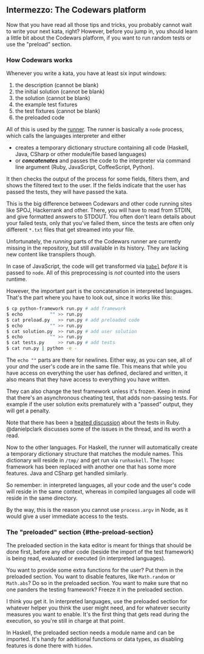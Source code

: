 Intermezzo: The Codewars platform
------------------------

Now that you have read all those tips and tricks, you probably cannot
wait to write your next kata, right?  However, before you jump in, you
should learn a little bit about the Codewars platform, if you want to
run random tests or use the "preload" section.


### How Codewars works

Whenever you write a kata, you have at least six input windows:

1. the description (cannot be blank)
2. the initial solution (cannot be blank)
3. the solution (cannot be blank)
4. the example test fixtures
5. the test fixtures (cannot be blank)
6. the preloaded code

All of this is used by the [runner].  The runner is basically a `node`
process, which calls the languages interpreter and either

- creates a temporary dictionary structure containing all code
  (Haskell, Java, CSharp or other module/file based languages)
- or ___concatenates___ and passes the code to the interpreter via command
  line argument (Ruby, JavaScript, CoffeeScript, Python).

It then checks the output of the process for some fields, filters them,
and shows the filtered text to the user.  If the fields indicate that
the user has passed the tests, they will have passed the kata.

This is the big difference between Codewars and other code running sites
like SPOJ, Hackerrank and other.  There, you will have to read from STDIN,
and give formatted answers to STDOUT.  You often don't learn details about
your failed tests, only that you've failed them, since the tests are often
only different `*.txt` files that get streamed into your file.

Unfortunately, the _running_ parts of the Codewars runner are currently
missing in the repository, but still available in its history.  They
are lacking new content like transpilers though.

In case of JavaScript, the code will get transformed via [`babel`][babel]
_before_ it is passed to `node`.  All of this preprocessing is _not_
counted into the users runtime.

However, the important part is the concatenation in interpreted languages.
That's the part where you have to look out, since it works like this:

```bash
$ cp python-framework run.py # add framework
$ echo          "" >> run.py
$ cat preload.py   >> run.py # add preloaded code
$ echo          "" >> run.py
$ cat solution.py  >> run.py # add user solution
$ echo          "" >> run.py
$ cat tests.py     >> run.py # add tests
$ cat run.py | python -e -
```

The `echo ""` parts are there for newlines.  Either way, as you can see,
all of your _and_ the user's code are in the same file.  This means that
while you have access on everything the user has defined, declared and
written, it also means that they have access to everything you have written.

They can also change the test framework unless it's frozen.  Keep in mind
that there's an asynchronous cheating test, that adds non-passing tests.
For example if the user solution exits prematurely with a "passed" output,
they will get a penalty.

Note that there has been a [heated discussion][issue-214] about the tests
in Ruby. @danielpclark discusses some of the issues in the thread, and its
worth a read.

Now to the other languages.  For Haskell, the runner will automatically
create a temporary dictionary structure that matches the module names.
This dictionary will reside in `/tmp/` and get run via `runhaskell`.
The `hspec` framework has been replaced with another one that has some
more features.  Java and CSharp get handled similarly.

So remember: in interpreted languages, all your code and the user's code
will reside in the same context, whereas in compiled languages all code
will reside in the same directory.

By the way, this is the reason you cannot use `process.argv` in Node,
as it would give a user immediate access to the tests.

 [issue-214]: https://github.com/Codewars/codewars.com/issues/214
 [runner]: https://github.com/Codewars/codewars-runner
 [babel]: http://babeljs.io/


### The "preloaded" section {#the-preload-section}

The preloaded section in the kata editor is meant for things that should
be done first, before any other code (beside the import of the test framework)
is being read, evaluated or executed (in interpreted languages).

You want to provide some extra functions for the user?  Put them in the preloaded
section.
You want to disable features, like `Math.random` or `Math.abs`?  Do
so in the preloaded section.
You want to make sure that no one panders the testing framework?  Freeze it in
the preloaded section.

I think you get it. In interpreted languages, use the preloaded section for
whatever helper you think the user might need, and for whatever security measures
you want to enable. It's the first thing that gets read during the execution, so
you're still in charge at that point.

In Haskell, the preloaded section needs a module name and can be imported. It's
handy for additional functions or data types, as disabling features is done there
with `hidden`.
